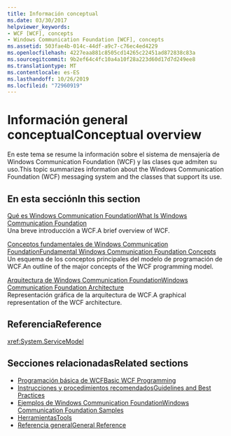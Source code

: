 ```yaml
---
title: Información conceptual
ms.date: 03/30/2017
helpviewer_keywords:
- WCF [WCF], concepts
- Windows Communication Foundation [WCF], concepts
ms.assetid: 503fae4b-014c-44df-a9c7-c76ec4ed4229
ms.openlocfilehash: 4227eaa881c8505cd14265c22451ad872838c83a
ms.sourcegitcommit: 9b2ef64c4fc10a4a10f28a223d60d17d7d249ee8
ms.translationtype: MT
ms.contentlocale: es-ES
ms.lasthandoff: 10/26/2019
ms.locfileid: "72960919"
---
```

# <a name="conceptual-overview"></a><span data-ttu-id="0c428-102">Información general conceptual</span><span class="sxs-lookup"><span data-stu-id="0c428-102">Conceptual overview</span></span>

<span data-ttu-id="0c428-103">En este tema se resume la información sobre el sistema de mensajería de Windows Communication Foundation (WCF) y las clases que admiten su uso.</span><span class="sxs-lookup"><span data-stu-id="0c428-103">This topic summarizes information about the Windows Communication Foundation (WCF) messaging system and the classes that support its use.</span></span>

## <a name="in-this-section"></a><span data-ttu-id="0c428-104">En esta sección</span><span class="sxs-lookup"><span data-stu-id="0c428-104">In this section</span></span>

 <span data-ttu-id="0c428-105">[Qué es Windows Communication Foundation](whats-wcf.md)</span><span class="sxs-lookup"><span data-stu-id="0c428-105">[What Is Windows Communication Foundation](whats-wcf.md)</span></span>\
 <span data-ttu-id="0c428-106">Una breve introducción a WCF.</span><span class="sxs-lookup"><span data-stu-id="0c428-106">A brief overview of WCF.</span></span>

 <span data-ttu-id="0c428-107">[Conceptos fundamentales de Windows Communication Foundation](fundamental-concepts.md)</span><span class="sxs-lookup"><span data-stu-id="0c428-107">[Fundamental Windows Communication Foundation Concepts](fundamental-concepts.md)</span></span>\
 <span data-ttu-id="0c428-108">Un esquema de los conceptos principales del modelo de programación de WCF.</span><span class="sxs-lookup"><span data-stu-id="0c428-108">An outline of the major concepts of the WCF programming model.</span></span>

 <span data-ttu-id="0c428-109">[Arquitectura de Windows Communication Foundation](architecture.md)</span><span class="sxs-lookup"><span data-stu-id="0c428-109">[Windows Communication Foundation Architecture](architecture.md)</span></span>\
 <span data-ttu-id="0c428-110">Representación gráfica de la arquitectura de WCF.</span><span class="sxs-lookup"><span data-stu-id="0c428-110">A graphical representation of the WCF architecture.</span></span>

## <a name="reference"></a><span data-ttu-id="0c428-111">Referencia</span><span class="sxs-lookup"><span data-stu-id="0c428-111">Reference</span></span>

<xref:System.ServiceModel>

## <a name="related-sections"></a><span data-ttu-id="0c428-112">Secciones relacionadas</span><span class="sxs-lookup"><span data-stu-id="0c428-112">Related sections</span></span>

- [<span data-ttu-id="0c428-113">Programación básica de WCF</span><span class="sxs-lookup"><span data-stu-id="0c428-113">Basic WCF Programming</span></span>](basic-wcf-programming.md)
- [<span data-ttu-id="0c428-114">Instrucciones y procedimientos recomendados</span><span class="sxs-lookup"><span data-stu-id="0c428-114">Guidelines and Best Practices</span></span>](guidelines-and-best-practices.md)
- [<span data-ttu-id="0c428-115">Ejemplos de Windows Communication Foundation</span><span class="sxs-lookup"><span data-stu-id="0c428-115">Windows Communication Foundation Samples</span></span>](./samples/index.md)
- [<span data-ttu-id="0c428-116">Herramientas</span><span class="sxs-lookup"><span data-stu-id="0c428-116">Tools</span></span>](./diagnostics/exceptions-reference/tools.md)
- [<span data-ttu-id="0c428-117">Referencia general</span><span class="sxs-lookup"><span data-stu-id="0c428-117">General Reference</span></span>](general-reference.md)
